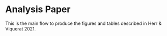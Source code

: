 # Analysis Paper
 This is the main flow to produce the figures and tables described in Herr & Viquerat 2021.
